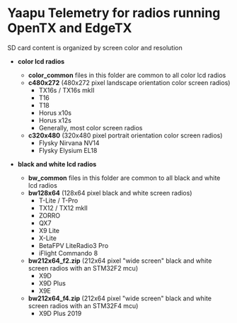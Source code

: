 # Yaapu Telemetry for radios running OpenTX and EdgeTX

SD card content is organized by screen color and resolution

- **color lcd radios**
    - **color_common** files in this folder are common to all color lcd radios
    - **c480x272** (480x272 pixel landscape orientation color screen radios)
        - TX16s / TX16s mkII
        - T16
        - T18
        - Horus x10s
        - Horus x12s
        - Generally, most color screen radios
    - **c320x480** (320x480 pixel portrait orientation color screen radios)
        - Flysky Nirvana NV14
        - Flysky Elysium EL18

- **black and white lcd radios**
    - **bw_common** files in this folder are common to all black and white lcd radios
    - **bw128x64** (128x64 pixel black and white screen radios)
        - T-Lite / T-Pro
        - TX12 / TX12 mkII
        - ZORRO
        - QX7
        - X9 Lite
        - X-Lite
        - BetaFPV LiteRadio3 Pro
        - iFlight Commando 8
    - **bw212x64_f2.zip** (212x64 pixel "wide screen" black and white screen radios with an STM32F2 mcu)
        - X9D
        - X9D Plus
        - X9E
    - **bw212x64_f4.zip** (212x64 pixel "wide screen" black and white screen radios with an STM32F4 mcu)
        - X9D Plus 2019
